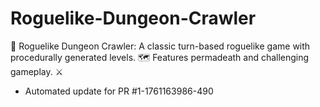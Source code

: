 # Roguelike-Dungeon-Crawler
👹 Roguelike Dungeon Crawler: A classic turn-based roguelike game with procedurally generated levels. 🗺️ Features permadeath and challenging gameplay. ⚔️


- Automated update for PR #1-1761163986-490